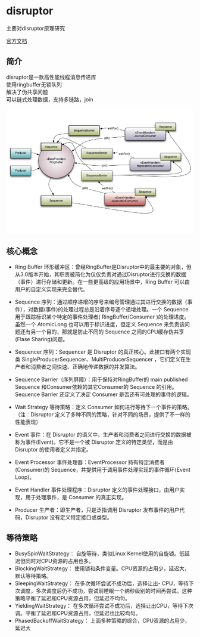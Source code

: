 # disruptor

主要对disruptor原理研究

[官方文档](https://lmax-exchange.github.io/disruptor/user-guide/index.html)

## 简介

disruptor是一款高性能线程消息传递库  
使用ringbuffer无锁队列  
解决了伪共享问题  
可以链式处理数据，支持多链路，join

![avatar](img/models.png)

## 核心概念

- Ring Buffer 环形缓冲区：曾经RingBuffer是Disruptor中的最主要的对象，但从3.0版本开始，其职责被简化为仅仅负责对通过Disruptor进行交换的数据（事件）进行存储和更新。在一些更高级的应用场景中，Ring Buffer 可以由用户的自定义实现来完全替代。

- Sequence 序列：通过顺序递增的序号来编号管理通过其进行交换的数据（事件），对数据(事件)的处理过程总是沿着序号逐个递增处理。一个 Sequence 用于跟踪标识某个特定的事件处理者( RingBuffer/Consumer )的处理进度。虽然一个 AtomicLong 也可以用于标识进度，但定义 Sequence 来负责该问题还有另一个目的，那就是防止不同的 Sequence 之间的CPU缓存伪共享(Flase Sharing)问题。


- Sequencer 序列：Sequencer 是 Disruptor 的真正核心。此接口有两个实现类 SingleProducerSequencer、MultiProducerSequencer ，它们定义在生产者和消费者之间快速、正确地传递数据的并发算法。

- Sequence Barrier（序列屏障）：用于保持对RingBuffer的 main published Sequence 和Consumer依赖的其它Consumer的 Sequence 的引用。 Sequence Barrier 还定义了决定 Consumer 是否还有可处理的事件的逻辑。

- Wait Strategy 等待策略：定义 Consumer 如何进行等待下一个事件的策略。 （注：Disruptor 定义了多种不同的策略，针对不同的场景，提供了不一样的性能表现）

- Event 事件：在 Disruptor 的语义中，生产者和消费者之间进行交换的数据被称为事件(Event)。它不是一个被 Disruptor 定义的特定类型，而是由 Disruptor 的使用者定义并指定。

- Event Processor 事件处理器：EventProcessor 持有特定消费者(Consumer)的 Sequence，并提供用于调用事件处理实现的事件循环(Event Loop)。

- Event Handler 事件处理程序：Disruptor 定义的事件处理接口，由用户实现，用于处理事件，是 Consumer 的真正实现。

- Producer 生产者：即生产者，只是泛指调用 Disruptor 发布事件的用户代码，Disruptor 没有定义特定接口或类型。

## 等待策略

- BusySpinWaitStrategy： 自旋等待，类似Linux Kernel使用的自旋锁。低延迟但同时对CPU资源的占用也多。
- BlockingWaitStrategy： 使用锁和条件变量。CPU资源的占用少，延迟大，默认等待策略。
- SleepingWaitStrategy： 在多次循环尝试不成功后，选择让出- CPU，等待下次调度，多次调度后仍不成功，尝试前睡眠一个纳秒级别的时间再尝试。这种策略平衡了延迟和CPU资源占用，但延迟不均匀。
- YieldingWaitStrategy： 在多次循环尝试不成功后，选择让出CPU，等待下次调。平衡了延迟和CPU资源占用，但延迟也比较均匀。
- PhasedBackoffWaitStrategy： 上面多种策略的综合，CPU资源的占用少，延迟大


